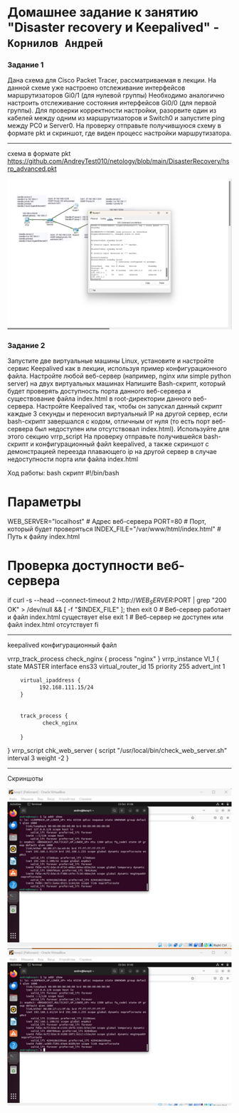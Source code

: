 # Домашнее задание к занятию "Disaster recovery и Keepalived" - `Корнилов Андрей`



### Задание 1

Дана схема для Cisco Packet Tracer, рассматриваемая в лекции.
На данной схеме уже настроено отслеживание интерфейсов маршрутизаторов Gi0/1 (для нулевой группы)
Необходимо аналогично настроить отслеживание состояния интерфейсов Gi0/0 (для первой группы).
Для проверки корректности настройки, разорвите один из кабелей между одним из маршрутизаторов и Switch0 и запустите ping между PC0 и Server0.
На проверку отправьте получившуюся схему в формате pkt и скриншот, где виден процесс настройки маршрутизатора.

---
схема в формате pkt
https://github.com/AndreyTest010/netology/blob/main/DisasterRecovery/hsrp_advanced.pkt

![cisco](https://github.com/AndreyTest010/netology/blob/main/DisasterRecovery/screen/first.png)




### Задание 2
Запустите две виртуальные машины Linux, установите и настройте сервис Keepalived как в лекции, используя пример конфигурационного файла.
Настройте любой веб-сервер (например, nginx или simple python server) на двух виртуальных машинах
Напишите Bash-скрипт, который будет проверять доступность порта данного веб-сервера и существование файла index.html в root-директории данного веб-сервера.
Настройте Keepalived так, чтобы он запускал данный скрипт каждые 3 секунды и переносил виртуальный IP на другой сервер, если bash-скрипт завершался с кодом, отличным от нуля (то есть порт веб-сервера был недоступен или отсутствовал index.html). Используйте для этого секцию vrrp_script
На проверку отправьте получившейся bash-скрипт и конфигурационный файл keepalived, а также скриншот с демонстрацией переезда плавающего ip на другой сервер в случае недоступности порта или файла index.html

Ход работы:
bash скрипт
#!/bin/bash

# Параметры
WEB_SERVER="localhost"     # Адрес веб-сервера
PORT=80                   # Порт, который будет проверяться
INDEX_FILE="/var/www/html/index.html"  # Путь к файлу index.html

# Проверка доступности веб-сервера
if curl -s --head --connect-timeout 2 http://$WEB_SERVER:$PORT | grep "200 OK" > /dev/null && [ -f "$INDEX_FILE" ]; then
    exit 0  # Веб-сервер работает и файл index.html существует
else
    exit 1  # Веб-сервер не доступен или файл index.html отсутствует
fi

--------------------------------------------------------------------------------------------------------------------------
keepalived конфигурационный файл

vrrp_track_process check_nginx {
       process "nginx"
}
vrrp_instance VI_1 {
        state MASTER
        interface ens33
        virtual_router_id 15
        priority 255
        advert_int 1


        virtual_ipaddress {
              192.168.111.15/24
        }

     
        track_process {
	           check_nginx

		}
}
vrrp_script chk_web_server {
    script "/usr/local/bin/check_web_server.sh"
    interval 3
    weight -2
}

-------------------------------------------------------------------------------------------------------------------------

Скриншоты

![vm1](https://github.com/AndreyTest010/netology/blob/main/DisasterRecovery/screen/keep1.jpg)
![vm2](https://github.com/AndreyTest010/netology/blob/main/DisasterRecovery/screen/keep2.jpg)



